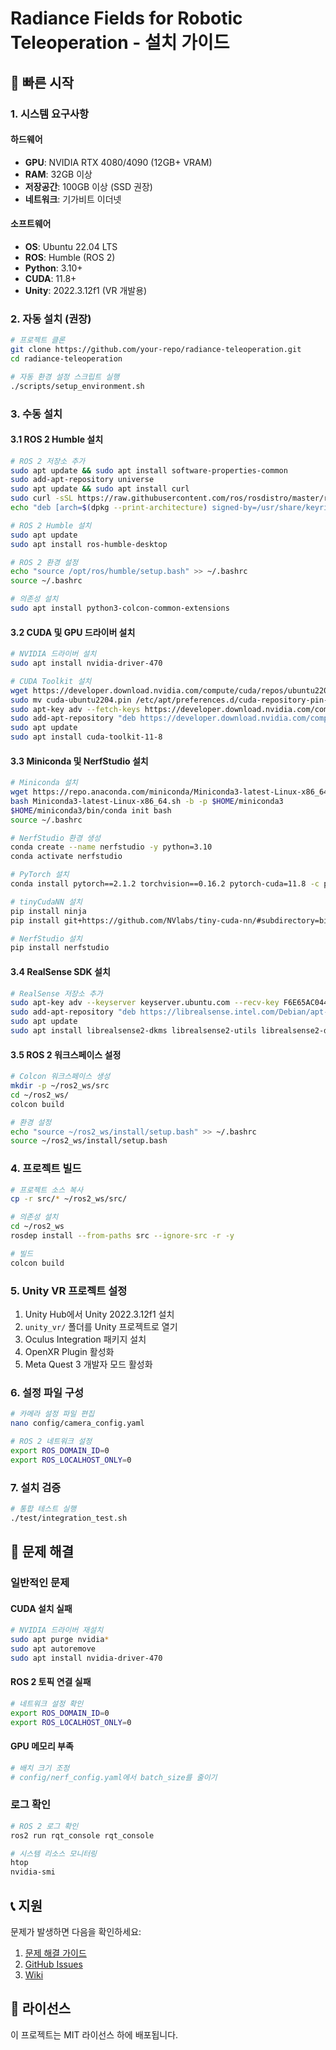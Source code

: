 # Radiance Fields for Robotic Teleoperation - 설치 가이드

## 🚀 빠른 시작

### 1. 시스템 요구사항

#### 하드웨어
- **GPU**: NVIDIA RTX 4080/4090 (12GB+ VRAM)
- **RAM**: 32GB 이상
- **저장공간**: 100GB 이상 (SSD 권장)
- **네트워크**: 기가비트 이더넷

#### 소프트웨어
- **OS**: Ubuntu 22.04 LTS
- **ROS**: Humble (ROS 2)
- **Python**: 3.10+
- **CUDA**: 11.8+
- **Unity**: 2022.3.12f1 (VR 개발용)

### 2. 자동 설치 (권장)

```bash
# 프로젝트 클론
git clone https://github.com/your-repo/radiance-teleoperation.git
cd radiance-teleoperation

# 자동 환경 설정 스크립트 실행
./scripts/setup_environment.sh
```

### 3. 수동 설치

#### 3.1 ROS 2 Humble 설치

```bash
# ROS 2 저장소 추가
sudo apt update && sudo apt install software-properties-common
sudo add-apt-repository universe
sudo apt update && sudo apt install curl
sudo curl -sSL https://raw.githubusercontent.com/ros/rosdistro/master/ros.key -o /usr/share/keyrings/ros-archive-keyring.gpg
echo "deb [arch=$(dpkg --print-architecture) signed-by=/usr/share/keyrings/ros-archive-keyring.gpg] http://packages.ros.org/ros2/ubuntu $(. /etc/os-release && echo $UBUNTU_CODENAME) main" | sudo tee /etc/apt/sources.list.d/ros2.list > /dev/null

# ROS 2 Humble 설치
sudo apt update
sudo apt install ros-humble-desktop

# ROS 2 환경 설정
echo "source /opt/ros/humble/setup.bash" >> ~/.bashrc
source ~/.bashrc

# 의존성 설치
sudo apt install python3-colcon-common-extensions
```

#### 3.2 CUDA 및 GPU 드라이버 설치

```bash
# NVIDIA 드라이버 설치
sudo apt install nvidia-driver-470

# CUDA Toolkit 설치
wget https://developer.download.nvidia.com/compute/cuda/repos/ubuntu2204/x86_64/cuda-ubuntu2204.pin
sudo mv cuda-ubuntu2204.pin /etc/apt/preferences.d/cuda-repository-pin-600
sudo apt-key adv --fetch-keys https://developer.download.nvidia.com/compute/cuda/repos/ubuntu2204/x86_64/3bf863cc.pub
sudo add-apt-repository "deb https://developer.download.nvidia.com/compute/cuda/repos/ubuntu2204/x86_64/ /"
sudo apt update
sudo apt install cuda-toolkit-11-8
```

#### 3.3 Miniconda 및 NerfStudio 설치

```bash
# Miniconda 설치
wget https://repo.anaconda.com/miniconda/Miniconda3-latest-Linux-x86_64.sh
bash Miniconda3-latest-Linux-x86_64.sh -b -p $HOME/miniconda3
$HOME/miniconda3/bin/conda init bash
source ~/.bashrc

# NerfStudio 환경 생성
conda create --name nerfstudio -y python=3.10
conda activate nerfstudio

# PyTorch 설치
conda install pytorch==2.1.2 torchvision==0.16.2 pytorch-cuda=11.8 -c pytorch -c nvidia -y

# tinyCudaNN 설치
pip install ninja
pip install git+https://github.com/NVlabs/tiny-cuda-nn/#subdirectory=bindings/torch

# NerfStudio 설치
pip install nerfstudio
```

#### 3.4 RealSense SDK 설치

```bash
# RealSense 저장소 추가
sudo apt-key adv --keyserver keyserver.ubuntu.com --recv-key F6E65AC044F831AC80A06380C8B3A55A6F3EFCDE
sudo add-apt-repository "deb https://librealsense.intel.com/Debian/apt-repo $(lsb_release -cs) main"
sudo apt update
sudo apt install librealsense2-dkms librealsense2-utils librealsense2-dev
```

#### 3.5 ROS 2 워크스페이스 설정

```bash
# Colcon 워크스페이스 생성
mkdir -p ~/ros2_ws/src
cd ~/ros2_ws/
colcon build

# 환경 설정
echo "source ~/ros2_ws/install/setup.bash" >> ~/.bashrc
source ~/ros2_ws/install/setup.bash
```

### 4. 프로젝트 빌드

```bash
# 프로젝트 소스 복사
cp -r src/* ~/ros2_ws/src/

# 의존성 설치
cd ~/ros2_ws
rosdep install --from-paths src --ignore-src -r -y

# 빌드
colcon build
```

### 5. Unity VR 프로젝트 설정

1. Unity Hub에서 Unity 2022.3.12f1 설치
2. `unity_vr/` 폴더를 Unity 프로젝트로 열기
3. Oculus Integration 패키지 설치
4. OpenXR Plugin 활성화
5. Meta Quest 3 개발자 모드 활성화

### 6. 설정 파일 구성

```bash
# 카메라 설정 파일 편집
nano config/camera_config.yaml

# ROS 2 네트워크 설정
export ROS_DOMAIN_ID=0
export ROS_LOCALHOST_ONLY=0
```

### 7. 설치 검증

```bash
# 통합 테스트 실행
./test/integration_test.sh
```

## 🔧 문제 해결

### 일반적인 문제

#### CUDA 설치 실패
```bash
# NVIDIA 드라이버 재설치
sudo apt purge nvidia*
sudo apt autoremove
sudo apt install nvidia-driver-470
```

#### ROS 2 토픽 연결 실패
```bash
# 네트워크 설정 확인
export ROS_DOMAIN_ID=0
export ROS_LOCALHOST_ONLY=0
```

#### GPU 메모리 부족
```bash
# 배치 크기 조정
# config/nerf_config.yaml에서 batch_size를 줄이기
```

### 로그 확인

```bash
# ROS 2 로그 확인
ros2 run rqt_console rqt_console

# 시스템 리소스 모니터링
htop
nvidia-smi
```

## 📞 지원

문제가 발생하면 다음을 확인하세요:

1. [문제 해결 가이드](docs/TROUBLESHOOTING.md)
2. [GitHub Issues](https://github.com/your-repo/radiance-teleoperation/issues)
3. [Wiki](https://github.com/your-repo/radiance-teleoperation/wiki)

## 📄 라이선스

이 프로젝트는 MIT 라이선스 하에 배포됩니다.
